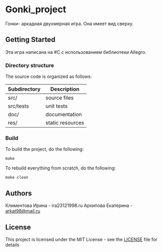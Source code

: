 # Gonki_project
Гонки- аркадная двухмерная игра. Она имеет вид сверху.


## Getting Started
Эта игра написана на #С с использованием библиотеки Allegro.
### Directory structure
The source code is organized as follows:

Subdirectory | Description
-------------|-------------------
src/         | source files 
src/tests    | unit tests 
doc/         | documentation 
res/         | static resources

### Build
To build the project, do the following:
````
make
````
To rebuild everything from scratch, do the following:
````
make clean
````

## Authors
Климентова Ирина - ira23121998.ru
Архипова Екатерина - arkat98@mail.ru
## License
This project is licensed under the MIT License - see the [LICENSE](LICENSE) file for details
